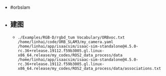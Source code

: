 - #orbslam
- ## 建图
	- ```
	  ./Examples/RGB-D/rgbd_tum Vocabulary/ORBvoc.txt /home/linhai/code/ORB_SLAM3/my_camera.yaml /home/linhai/app/isaacsim/isaac-sim-standalone@4.5.0-rc.36+release.19112.f59b3005.gl.linux-x86_64.release/my_codes/ROS2_data_process/data /home/linhai/app/isaacsim/isaac-sim-standalone@4.5.0-rc.36+release.19112.f59b3005.gl.linux-x86_64.release/my_codes/ROS2_data_process/data/associations.txt
	  ```
